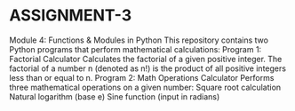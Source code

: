 # ASSIGNMENT-3
Module 4: Functions &amp; Modules in Python 
This repository contains two Python programs that perform mathematical calculations:
Program 1: Factorial Calculator
Calculates the factorial of a given positive integer. The factorial of a number n (denoted as n!) is the product of all positive integers less than or equal to n.
Program 2: Math Operations Calculator 
Performs three mathematical operations on a given number:
Square root calculation
Natural logarithm (base e)
Sine function (input in radians)
